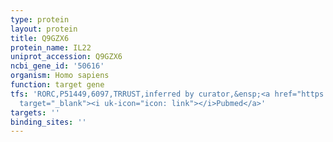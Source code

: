 ```yaml
---
type: protein
layout: protein
title: Q9GZX6
protein_name: IL22
uniprot_accession: Q9GZX6
ncbi_gene_id: '50616'
organism: Homo sapiens
function: target gene
tfs: 'RORC,P51449,6097,TRRUST,inferred by curator,&ensp;<a href="https://www.ncbi.nlm.nih.gov/pubmed/?term=19578368%5Buid%5D"
  target="_blank"><i uk-icon="icon: link"></i>Pubmed</a>'
targets: ''
binding_sites: ''
---
```

